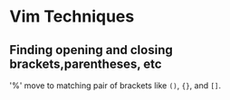 # Vim Techniques

## Finding opening and closing brackets,parentheses, etc

'%' move to matching pair of brackets like `()`, `{}`, and `[]`.
